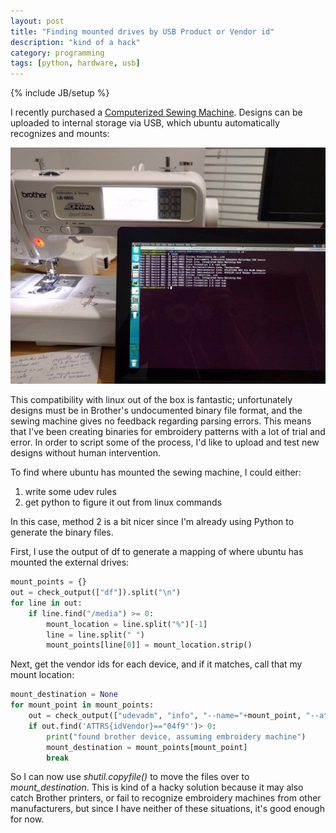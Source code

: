 ```yaml
---
layout: post
title: "Finding mounted drives by USB Product or Vendor id"
description: "kind of a hack"
category: programming
tags: [python, hardware, usb]
---
```

{% include JB/setup %}

I recently purchased a [Computerized Sewing Machine](https://www.amazon.com/Brother-LB6800PRW-Computerized-Embroidery-Sewing/dp/B003EPLBMO/). Designs can be uploaded to internal storage via USB, which ubuntu automatically recognizes and mounts:

![my ubuntu ultrabook and my brother sewing machine](https://raw.githubusercontent.com/CatherineH/CatherineH.github.io/master/_posts/images/brother_sewing.jpg)

This compatibility with linux out of the box is fantastic; unfortunately designs must be in Brother's undocumented binary file format, and the sewing machine gives no feedback regarding parsing errors. This means that I've been creating binaries for embroidery patterns with a lot of trial and error. In order to script some of the process, I'd like to upload and test new designs without human intervention.

To find where ubuntu has mounted the sewing machine, I could either: 

1. write some udev rules
2. get python to figure it out from linux commands

In this case, method 2 is a bit nicer since I'm already using Python to generate the binary files. 

First, I use the output of df to generate a mapping of where ubuntu has mounted the external drives:

```python
mount_points = {}
out = check_output(["df"]).split("\n")
for line in out:
    if line.find("/media") >= 0:
        mount_location = line.split("%")[-1]
        line = line.split(" ")
        mount_points[line[0]] = mount_location.strip()
```

Next, get the vendor ids for each device, and if it matches, call that my mount location:

```python
mount_destination = None
for mount_point in mount_points:
    out = check_output(["udevadm", "info", "--name="+mount_point, "--attribute-walk"])
    if out.find('ATTRS{idVendor}=="04f9"')> 0:
        print("found brother device, assuming embroidery machine")
        mount_destination = mount_points[mount_point]
        break
```

So I can now use *shutil.copyfile()* to move the files over to *mount_destination*. This is kind of a hacky solution because it may also catch Brother printers, or fail to recognize embroidery machines from other manufacturers, but since I have neither of these situations, it's good enough for now.



